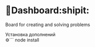 # :pencil:Dashboard:shipit:  
Board for creating and solving problems  
  
Установка дополнений  
⚙```
node install
```
